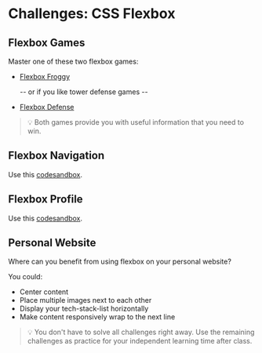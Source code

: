 # Challenges: CSS Flexbox

## Flexbox Games

Master one of these two flexbox games:

- [Flexbox Froggy](https://flexboxfroggy.com)

  -- or if you like tower defense games --

- [Flexbox Defense](http://www.flexboxdefense.com/)

> 💡 Both games provide you with useful information that you need to win.

## Flexbox Navigation


Use this
[codesandbox](https://codesandbox.io/s/github/neuefische/web-exercises/tree/main/sessions/css-flexbox/navigation?file=/css/styles.css).


## Flexbox Profile

Use this
[codesandbox](<[codesandbox](https://codesandbox.io/s/github/neuefische/web-exercises/tree/main/sessions/css-flexbox/profile?file=/css/styles.css)>).

## Personal Website

Where can you benefit from using flexbox on your personal website?

You could:

- Center content
- Place multiple images next to each other
- Display your tech-stack-list horizontally
- Make content responsively wrap to the next line

> 💡 You don't have to solve all challenges right away. Use the remaining challenges as practice for
> your independent learning time after class.
